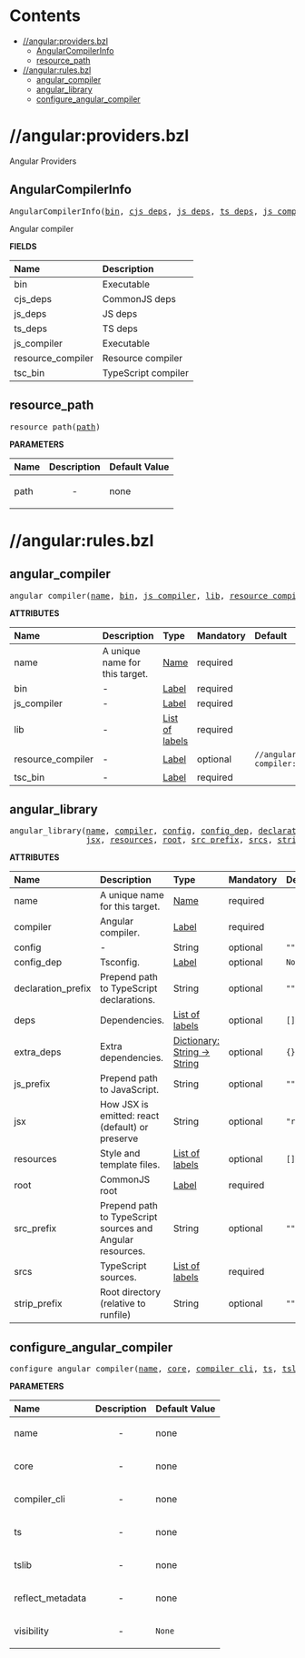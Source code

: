 # Contents

<!-- START doctoc generated TOC please keep comment here to allow auto update -->
<!-- DON'T EDIT THIS SECTION, INSTEAD RE-RUN doctoc TO UPDATE -->

- [//angular:providers.bzl](#angularprovidersbzl)
  - [AngularCompilerInfo](#angularcompilerinfo)
  - [resource_path](#resource_path)
- [//angular:rules.bzl](#angularrulesbzl)
  - [angular_compiler](#angular_compiler)
  - [angular_library](#angular_library)
  - [configure_angular_compiler](#configure_angular_compiler)

<!-- END doctoc generated TOC please keep comment here to allow auto update -->

# //angular:providers.bzl

<!-- Generated with Stardoc: http://skydoc.bazel.build -->

Angular Providers

<a id="AngularCompilerInfo"></a>

## AngularCompilerInfo

<pre>
AngularCompilerInfo(<a href="#AngularCompilerInfo-bin">bin</a>, <a href="#AngularCompilerInfo-cjs_deps">cjs_deps</a>, <a href="#AngularCompilerInfo-js_deps">js_deps</a>, <a href="#AngularCompilerInfo-ts_deps">ts_deps</a>, <a href="#AngularCompilerInfo-js_compiler">js_compiler</a>, <a href="#AngularCompilerInfo-resource_compiler">resource_compiler</a>, <a href="#AngularCompilerInfo-tsc_bin">tsc_bin</a>)
</pre>

Angular compiler

**FIELDS**

| Name                                                                | Description         |
| :------------------------------------------------------------------ | :------------------ |
| <a id="AngularCompilerInfo-bin"></a>bin                             | Executable          |
| <a id="AngularCompilerInfo-cjs_deps"></a>cjs_deps                   | CommonJS deps       |
| <a id="AngularCompilerInfo-js_deps"></a>js_deps                     | JS deps             |
| <a id="AngularCompilerInfo-ts_deps"></a>ts_deps                     | TS deps             |
| <a id="AngularCompilerInfo-js_compiler"></a>js_compiler             | Executable          |
| <a id="AngularCompilerInfo-resource_compiler"></a>resource_compiler | Resource compiler   |
| <a id="AngularCompilerInfo-tsc_bin"></a>tsc_bin                     | TypeScript compiler |

<a id="resource_path"></a>

## resource_path

<pre>
resource_path(<a href="#resource_path-path">path</a>)
</pre>

**PARAMETERS**

| Name                                | Description               | Default Value |
| :---------------------------------- | :------------------------ | :------------ |
| <a id="resource_path-path"></a>path | <p align="center"> - </p> | none          |

# //angular:rules.bzl

<!-- Generated with Stardoc: http://skydoc.bazel.build -->

<a id="angular_compiler"></a>

## angular_compiler

<pre>
angular_compiler(<a href="#angular_compiler-name">name</a>, <a href="#angular_compiler-bin">bin</a>, <a href="#angular_compiler-js_compiler">js_compiler</a>, <a href="#angular_compiler-lib">lib</a>, <a href="#angular_compiler-resource_compiler">resource_compiler</a>, <a href="#angular_compiler-tsc_bin">tsc_bin</a>)
</pre>

**ATTRIBUTES**

| Name                                                             | Description                    | Type                                                                | Mandatory | Default                                      |
| :--------------------------------------------------------------- | :----------------------------- | :------------------------------------------------------------------ | :-------- | :------------------------------------------- |
| <a id="angular_compiler-name"></a>name                           | A unique name for this target. | <a href="https://bazel.build/concepts/labels#target-names">Name</a> | required  |                                              |
| <a id="angular_compiler-bin"></a>bin                             | -                              | <a href="https://bazel.build/concepts/labels">Label</a>             | required  |                                              |
| <a id="angular_compiler-js_compiler"></a>js_compiler             | -                              | <a href="https://bazel.build/concepts/labels">Label</a>             | required  |                                              |
| <a id="angular_compiler-lib"></a>lib                             | -                              | <a href="https://bazel.build/concepts/labels">List of labels</a>    | required  |                                              |
| <a id="angular_compiler-resource_compiler"></a>resource_compiler | -                              | <a href="https://bazel.build/concepts/labels">Label</a>             | optional  | <code>//angular/resource-compiler:bin</code> |
| <a id="angular_compiler-tsc_bin"></a>tsc_bin                     | -                              | <a href="https://bazel.build/concepts/labels">Label</a>             | required  |                                              |

<a id="angular_library"></a>

## angular_library

<pre>
angular_library(<a href="#angular_library-name">name</a>, <a href="#angular_library-compiler">compiler</a>, <a href="#angular_library-config">config</a>, <a href="#angular_library-config_dep">config_dep</a>, <a href="#angular_library-declaration_prefix">declaration_prefix</a>, <a href="#angular_library-deps">deps</a>, <a href="#angular_library-extra_deps">extra_deps</a>, <a href="#angular_library-js_prefix">js_prefix</a>,
                <a href="#angular_library-jsx">jsx</a>, <a href="#angular_library-resources">resources</a>, <a href="#angular_library-root">root</a>, <a href="#angular_library-src_prefix">src_prefix</a>, <a href="#angular_library-srcs">srcs</a>, <a href="#angular_library-strip_prefix">strip_prefix</a>)
</pre>

**ATTRIBUTES**

| Name                                                              | Description                                               | Type                                                                          | Mandatory | Default              |
| :---------------------------------------------------------------- | :-------------------------------------------------------- | :---------------------------------------------------------------------------- | :-------- | :------------------- |
| <a id="angular_library-name"></a>name                             | A unique name for this target.                            | <a href="https://bazel.build/concepts/labels#target-names">Name</a>           | required  |                      |
| <a id="angular_library-compiler"></a>compiler                     | Angular compiler.                                         | <a href="https://bazel.build/concepts/labels">Label</a>                       | required  |                      |
| <a id="angular_library-config"></a>config                         | -                                                         | String                                                                        | optional  | <code>""</code>      |
| <a id="angular_library-config_dep"></a>config_dep                 | Tsconfig.                                                 | <a href="https://bazel.build/concepts/labels">Label</a>                       | optional  | <code>None</code>    |
| <a id="angular_library-declaration_prefix"></a>declaration_prefix | Prepend path to TypeScript declarations.                  | String                                                                        | optional  | <code>""</code>      |
| <a id="angular_library-deps"></a>deps                             | Dependencies.                                             | <a href="https://bazel.build/concepts/labels">List of labels</a>              | optional  | <code>[]</code>      |
| <a id="angular_library-extra_deps"></a>extra_deps                 | Extra dependencies.                                       | <a href="https://bazel.build/rules/lib/dict">Dictionary: String -> String</a> | optional  | <code>{}</code>      |
| <a id="angular_library-js_prefix"></a>js_prefix                   | Prepend path to JavaScript.                               | String                                                                        | optional  | <code>""</code>      |
| <a id="angular_library-jsx"></a>jsx                               | How JSX is emitted: react (default) or preserve           | String                                                                        | optional  | <code>"react"</code> |
| <a id="angular_library-resources"></a>resources                   | Style and template files.                                 | <a href="https://bazel.build/concepts/labels">List of labels</a>              | optional  | <code>[]</code>      |
| <a id="angular_library-root"></a>root                             | CommonJS root                                             | <a href="https://bazel.build/concepts/labels">Label</a>                       | required  |                      |
| <a id="angular_library-src_prefix"></a>src_prefix                 | Prepend path to TypeScript sources and Angular resources. | String                                                                        | optional  | <code>""</code>      |
| <a id="angular_library-srcs"></a>srcs                             | TypeScript sources.                                       | <a href="https://bazel.build/concepts/labels">List of labels</a>              | required  |                      |
| <a id="angular_library-strip_prefix"></a>strip_prefix             | Root directory (relative to runfile)                      | String                                                                        | optional  | <code>""</code>      |

<a id="configure_angular_compiler"></a>

## configure_angular_compiler

<pre>
configure_angular_compiler(<a href="#configure_angular_compiler-name">name</a>, <a href="#configure_angular_compiler-core">core</a>, <a href="#configure_angular_compiler-compiler_cli">compiler_cli</a>, <a href="#configure_angular_compiler-ts">ts</a>, <a href="#configure_angular_compiler-tslib">tslib</a>, <a href="#configure_angular_compiler-reflect_metadata">reflect_metadata</a>, <a href="#configure_angular_compiler-visibility">visibility</a>)
</pre>

**PARAMETERS**

| Name                                                                     | Description               | Default Value     |
| :----------------------------------------------------------------------- | :------------------------ | :---------------- |
| <a id="configure_angular_compiler-name"></a>name                         | <p align="center"> - </p> | none              |
| <a id="configure_angular_compiler-core"></a>core                         | <p align="center"> - </p> | none              |
| <a id="configure_angular_compiler-compiler_cli"></a>compiler_cli         | <p align="center"> - </p> | none              |
| <a id="configure_angular_compiler-ts"></a>ts                             | <p align="center"> - </p> | none              |
| <a id="configure_angular_compiler-tslib"></a>tslib                       | <p align="center"> - </p> | none              |
| <a id="configure_angular_compiler-reflect_metadata"></a>reflect_metadata | <p align="center"> - </p> | none              |
| <a id="configure_angular_compiler-visibility"></a>visibility             | <p align="center"> - </p> | <code>None</code> |
